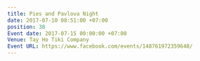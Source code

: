 ```yaml
---
title: Pies and Pavlova Night
date: 2017-07-10 08:51:00 +07:00
position: 38
Event date: 2017-07-15 00:00:00 +07:00
Venue: Tay Ho Tiki Company
Event URL: https://www.facebook.com/events/148761972359648/
---
```


